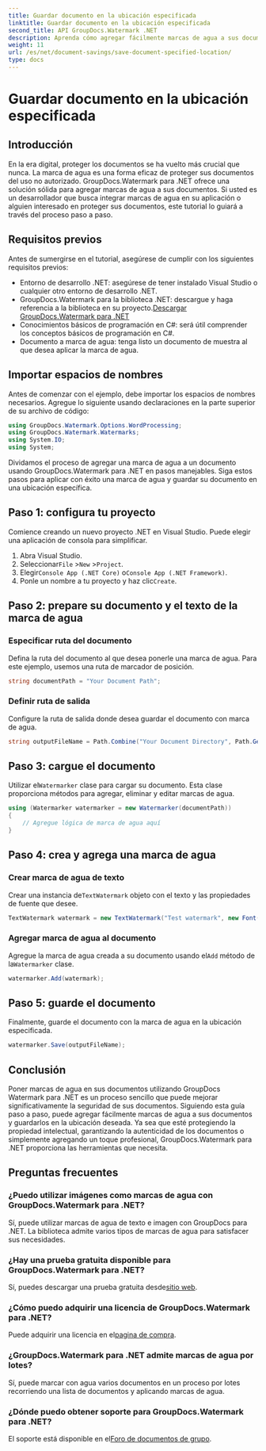 ```yaml
---
title: Guardar documento en la ubicación especificada
linktitle: Guardar documento en la ubicación especificada
second_title: API GroupDocs.Watermark .NET
description: Aprenda cómo agregar fácilmente marcas de agua a sus documentos usando GroupDocs.Watermark para .NET con esta guía paso a paso. Mejorar la seguridad de los documentos.
weight: 11
url: /es/net/document-savings/save-document-specified-location/
type: docs
---
```

# Guardar documento en la ubicación especificada

## Introducción
En la era digital, proteger los documentos se ha vuelto más crucial que nunca. La marca de agua es una forma eficaz de proteger sus documentos del uso no autorizado. GroupDocs.Watermark para .NET ofrece una solución sólida para agregar marcas de agua a sus documentos. Si usted es un desarrollador que busca integrar marcas de agua en su aplicación o alguien interesado en proteger sus documentos, este tutorial lo guiará a través del proceso paso a paso.
## Requisitos previos
Antes de sumergirse en el tutorial, asegúrese de cumplir con los siguientes requisitos previos:
- Entorno de desarrollo .NET: asegúrese de tener instalado Visual Studio o cualquier otro entorno de desarrollo .NET.
-  GroupDocs.Watermark para la biblioteca .NET: descargue y haga referencia a la biblioteca en su proyecto.[Descargar GroupDocs.Watermark para .NET](https://releases.groupdocs.com/Watermark/net/)
- Conocimientos básicos de programación en C#: será útil comprender los conceptos básicos de programación en C#.
- Documento a marca de agua: tenga listo un documento de muestra al que desea aplicar la marca de agua.
## Importar espacios de nombres
Antes de comenzar con el ejemplo, debe importar los espacios de nombres necesarios. Agregue lo siguiente usando declaraciones en la parte superior de su archivo de código:
```csharp
using GroupDocs.Watermark.Options.WordProcessing;
using GroupDocs.Watermark.Watermarks;
using System.IO;
using System;
```
Dividamos el proceso de agregar una marca de agua a un documento usando GroupDocs.Watermark para .NET en pasos manejables. Siga estos pasos para aplicar con éxito una marca de agua y guardar su documento en una ubicación específica.
## Paso 1: configura tu proyecto
Comience creando un nuevo proyecto .NET en Visual Studio. Puede elegir una aplicación de consola para simplificar.
1. Abra Visual Studio.
2.  Seleccionar`File` >`New` >`Project`.
3.  Elegir`Console App (.NET Core)` o`Console App (.NET Framework)`.
4.  Ponle un nombre a tu proyecto y haz clic`Create`.

## Paso 2: prepare su documento y el texto de la marca de agua
### Especificar ruta del documento
Defina la ruta del documento al que desea ponerle una marca de agua. Para este ejemplo, usemos una ruta de marcador de posición.
```csharp
string documentPath = "Your Document Path";
```
### Definir ruta de salida
Configure la ruta de salida donde desea guardar el documento con marca de agua.
```csharp
string outputFileName = Path.Combine("Your Document Directory", Path.GetFileName(documentPath));
```
## Paso 3: cargue el documento
 Utilizar el`Watermarker` clase para cargar su documento. Esta clase proporciona métodos para agregar, eliminar y editar marcas de agua.
```csharp
using (Watermarker watermarker = new Watermarker(documentPath))
{
    // Agregue lógica de marca de agua aquí
}
```
## Paso 4: crea y agrega una marca de agua

### Crear marca de agua de texto
 Crear una instancia de`TextWatermark` objeto con el texto y las propiedades de fuente que desee.
```csharp
TextWatermark watermark = new TextWatermark("Test watermark", new Font("Arial", 12));
```
### Agregar marca de agua al documento
 Agregue la marca de agua creada a su documento usando el`Add` método de la`Watermarker` clase.
```csharp
watermarker.Add(watermark);
```
## Paso 5: guarde el documento
Finalmente, guarde el documento con la marca de agua en la ubicación especificada.
```csharp
watermarker.Save(outputFileName);
```
## Conclusión
Poner marcas de agua en sus documentos utilizando GroupDocs Watermark para .NET es un proceso sencillo que puede mejorar significativamente la seguridad de sus documentos. Siguiendo esta guía paso a paso, puede agregar fácilmente marcas de agua a sus documentos y guardarlos en la ubicación deseada. Ya sea que esté protegiendo la propiedad intelectual, garantizando la autenticidad de los documentos o simplemente agregando un toque profesional, GroupDocs.Watermark para .NET proporciona las herramientas que necesita.
## Preguntas frecuentes
### ¿Puedo utilizar imágenes como marcas de agua con GroupDocs.Watermark para .NET?
Sí, puede utilizar marcas de agua de texto e imagen con GroupDocs para .NET. La biblioteca admite varios tipos de marcas de agua para satisfacer sus necesidades.
### ¿Hay una prueba gratuita disponible para GroupDocs.Watermark para .NET?
 Sí, puedes descargar una prueba gratuita desde[sitio web](https://releases.groupdocs.com/).
### ¿Cómo puedo adquirir una licencia de GroupDocs.Watermark para .NET?
 Puede adquirir una licencia en el[pagina de compra](https://purchase.groupdocs.com/buy).
### ¿GroupDocs.Watermark para .NET admite marcas de agua por lotes?
Sí, puede marcar con agua varios documentos en un proceso por lotes recorriendo una lista de documentos y aplicando marcas de agua.
### ¿Dónde puedo obtener soporte para GroupDocs.Watermark para .NET?
 El soporte está disponible en el[Foro de documentos de grupo](https://forum.groupdocs.com/c/watermark/19).
